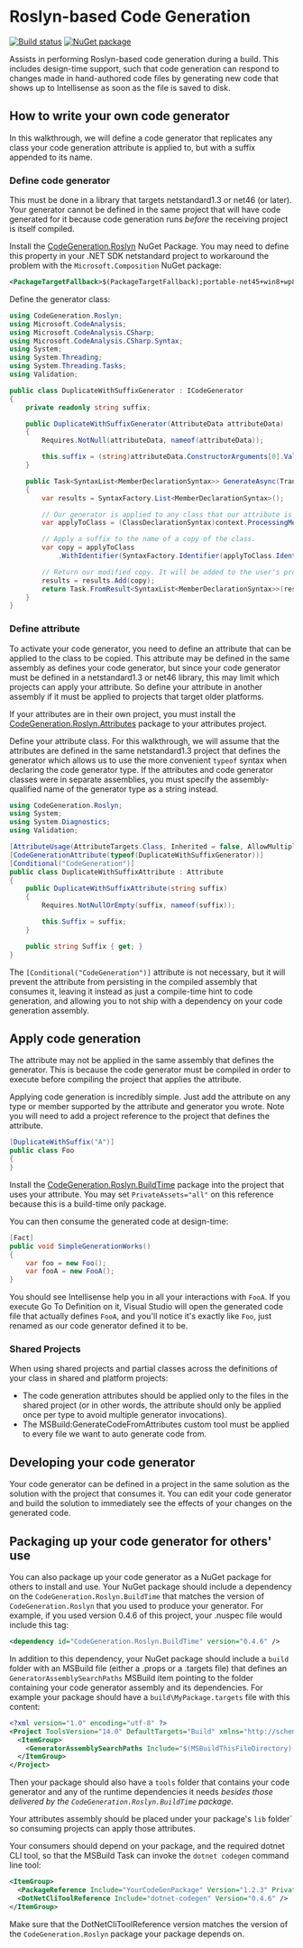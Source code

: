 # Roslyn-based Code Generation

[![Build status](https://ci.appveyor.com/api/projects/status/y81yha5rm3wvlycv/branch/master?svg=true)](https://ci.appveyor.com/project/AArnott/codegeneration-roslyn/branch/master)
[![NuGet package](https://img.shields.io/nuget/v/CodeGeneration.Roslyn.svg)][NuPkg]

Assists in performing Roslyn-based code generation during a build.
This includes design-time support, such that code generation can respond to
changes made in hand-authored code files by generating new code that shows
up to Intellisense as soon as the file is saved to disk.

## How to write your own code generator

In this walkthrough, we will define a code generator that replicates any class
your code generation attribute is applied to, but with a suffix appended to its name.

### Define code generator

This must be done in a library that targets netstandard1.3 or net46 (or later).
Your generator cannot be defined in the same project that will have code generated
for it because code generation runs *before* the receiving project is itself compiled.

Install the [CodeGeneration.Roslyn][NuPkg] NuGet Package.
You may need to define this property in your .NET SDK netstandard project to
workaround the problem with the `Microsoft.Composition` NuGet package:

```xml
<PackageTargetFallback>$(PackageTargetFallback);portable-net45+win8+wp8+wpa81;</PackageTargetFallback>
```

Define the generator class:

```csharp
using CodeGeneration.Roslyn;
using Microsoft.CodeAnalysis;
using Microsoft.CodeAnalysis.CSharp;
using Microsoft.CodeAnalysis.CSharp.Syntax;
using System;
using System.Threading;
using System.Threading.Tasks;
using Validation;

public class DuplicateWithSuffixGenerator : ICodeGenerator
{
    private readonly string suffix;

    public DuplicateWithSuffixGenerator(AttributeData attributeData)
    {
        Requires.NotNull(attributeData, nameof(attributeData));

        this.suffix = (string)attributeData.ConstructorArguments[0].Value;
    }

    public Task<SyntaxList<MemberDeclarationSyntax>> GenerateAsync(TransformationContext context, IProgress<Diagnostic> progress, CancellationToken cancellationToken)
    {
        var results = SyntaxFactory.List<MemberDeclarationSyntax>();

        // Our generator is applied to any class that our attribute is applied to.
        var applyToClass = (ClassDeclarationSyntax)context.ProcessingMember;

        // Apply a suffix to the name of a copy of the class.
        var copy = applyToClass
            .WithIdentifier(SyntaxFactory.Identifier(applyToClass.Identifier.ValueText + this.suffix));

        // Return our modified copy. It will be added to the user's project for compilation.
        results = results.Add(copy);
        return Task.FromResult<SyntaxList<MemberDeclarationSyntax>>(results);
    }
}
```

### Define attribute

To activate your code generator, you need to define an attribute that can be
applied to the class to be copied. This attribute may be defined in the same
assembly as defines your code generator, but since your code generator must
be defined in a netstandard1.3 or net46 library, this may limit which projects
can apply your attribute. So define your attribute in another assembly if
it must be applied to projects that target older platforms.

If your attributes are in their own project, you must install the
[CodeGeneration.Roslyn.Attributes][AttrNuPkg] package to your attributes project.

Define your attribute class.
For this walkthrough, we will assume that the attributes are defined in the same
netstandard1.3 project that defines the generator which allows us to use the more
convenient `typeof` syntax when declaring the code generator type.
If the attributes and code generator classes were in separate assemblies, you must
specify the assembly-qualified name of the generator type as a string instead.


```csharp
using CodeGeneration.Roslyn;
using System;
using System.Diagnostics;
using Validation;

[AttributeUsage(AttributeTargets.Class, Inherited = false, AllowMultiple = true)]
[CodeGenerationAttribute(typeof(DuplicateWithSuffixGenerator))]
[Conditional("CodeGeneration")]
public class DuplicateWithSuffixAttribute : Attribute
{
    public DuplicateWithSuffixAttribute(string suffix)
    {
        Requires.NotNullOrEmpty(suffix, nameof(suffix));

        this.Suffix = suffix;
    }

    public string Suffix { get; }
}
```

The `[Conditional("CodeGeneration")]` attribute is not necessary, but it will prevent
the attribute from persisting in the compiled assembly that consumes it, leaving it
instead as just a compile-time hint to code generation, and allowing you to not ship
with a dependency on your code generation assembly.

## Apply code generation

The attribute may not be applied in the same assembly that defines the generator.
This is because the code generator must be compiled in order to execute before compiling
the project that applies the attribute.

Applying code generation is incredibly simple. Just add the attribute on any type
or member supported by the attribute and generator you wrote. Note you will need to
add a project reference to the project that defines the attribute.

```csharp
[DuplicateWithSuffix("A")]
public class Foo
{
}
```

Install the [CodeGeneration.Roslyn.BuildTime][BuildTimeNuPkg] package into the
project that uses your attribute. You may set `PrivateAssets="all"` on this reference
because this is a build-time only package.

You can then consume the generated code at design-time:

```csharp
[Fact]
public void SimpleGenerationWorks()
{
    var foo = new Foo();
    var fooA = new FooA();
}
```

You should see Intellisense help you in all your interactions with `FooA`.
If you execute Go To Definition on it, Visual Studio will open the generated code file
that actually defines `FooA`, and you'll notice it's exactly like `Foo`, just renamed
as our code generator defined it to be.

### Shared Projects

When using shared projects and partial classes across the definitions of your class in shared and platform projects:

* The code generation attributes should be applied only to the files in the shared project
  (or in other words, the attribute should only be applied once per type to avoid multiple generator invocations).
* The MSBuild:GenerateCodeFromAttributes custom tool must be applied to every file we want to auto generate code from.

## Developing your code generator

Your code generator can be defined in a project in the same solution as the solution with
the project that consumes it. You can edit your code generator and build the solution
to immediately see the effects of your changes on the generated code.

## Packaging up your code generator for others' use

You can also package up your code generator as a NuGet package for others to install
and use. Your NuGet package should include a dependency on the `CodeGeneration.Roslyn.BuildTime`
that matches the version of `CodeGeneration.Roslyn` that you used to produce your generator.
For example, if you used version 0.4.6 of this project, your .nuspec file would include this tag:

```xml
<dependency id="CodeGeneration.Roslyn.BuildTime" version="0.4.6" />
```

In addition to this dependency, your NuGet package should include a `build` folder with an
MSBuild file (either a .props or a .targets file) that defines an `GeneratorAssemblySearchPaths`
MSBuild item pointing to the folder containing your code generator assembly and its dependencies.
For example your package should have a `build\MyPackage.targets` file with this content:

```xml
<?xml version="1.0" encoding="utf-8" ?>
<Project ToolsVersion="14.0" DefaultTargets="Build" xmlns="http://schemas.microsoft.com/developer/msbuild/2003">
  <ItemGroup>
    <GeneratorAssemblySearchPaths Include="$(MSBuildThisFileDirectory)..\tools" />
  </ItemGroup>
</Project>
```

Then your package should also have a `tools` folder that contains your code generator and any of the runtime
dependencies it needs *besides those delivered by the `CodeGeneration.Roslyn.BuildTime` package*.

Your attributes assembly should be placed under your package's `lib` folder` so consuming projects
can apply those attributes.

Your consumers should depend on your package, and the required dotnet CLI tool,
so that the MSBuild Task can invoke the `dotnet codegen` command line tool:

```xml
<ItemGroup>
  <PackageReference Include="YourCodeGenPackage" Version="1.2.3" PrivateAssets="all" />
  <DotNetCliToolReference Include="dotnet-codegen" Version="0.4.6" />
</ItemGroup>
```

Make sure that the DotNetCliToolReference version matches the version of the
`CodeGeneration.Roslyn` package your package depends on.

[NuPkg]: https://nuget.org/packages/CodeGeneration.Roslyn
[BuildTimeNuPkg]: https://nuget.org/packages/CodeGeneration.Roslyn.BuildTime
[AttrNuPkg]: https://nuget.org/packages/CodeGeneration.Roslyn.Attributes
